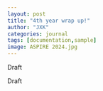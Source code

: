 ```yaml
---
layout: post
title: "4th year wrap up!"
author: "JXK"
categories: journal
tags: [documentation,sample]
image: ASPIRE 2024.jpg
---
```


Draft
<p></p>
<p>Draft</p>
